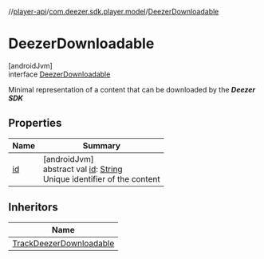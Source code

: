 //[player-api](../../../index.md)/[com.deezer.sdk.player.model](../index.md)/[DeezerDownloadable](index.md)

# DeezerDownloadable

[androidJvm]\
interface [DeezerDownloadable](index.md)

Minimal representation of a content that can be downloaded by the **_Deezer SDK_**

## Properties

| Name        | Summary                                                                                                                                                          |
| ----------- | ---------------------------------------------------------------------------------------------------------------------------------------------------------------- |
| [id](id.md) | [androidJvm]<br/>abstract val [id](id.md): [String](https://kotlinlang.org/api/latest/jvm/stdlib/kotlin/-string/index.html)<br/>Unique identifier of the content |

## Inheritors

| Name                                                              |
| ----------------------------------------------------------------- |
| [TrackDeezerDownloadable](../-track-deezer-downloadable/index.md) |

